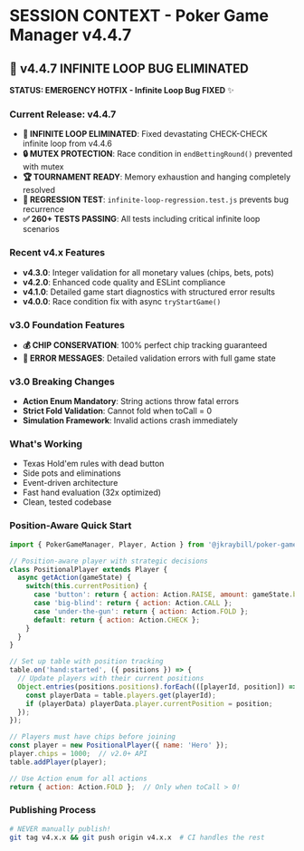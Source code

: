 # SESSION CONTEXT - Poker Game Manager v4.4.7

## 🚀 v4.4.7 INFINITE LOOP BUG ELIMINATED

**STATUS: EMERGENCY HOTFIX - Infinite Loop Bug FIXED** ✨

### **Current Release: v4.4.7** 
- **🚨 INFINITE LOOP ELIMINATED**: Fixed devastating CHECK-CHECK infinite loop from v4.4.6
- **🔒 MUTEX PROTECTION**: Race condition in `endBettingRound()` prevented with mutex  
- **🏆 TOURNAMENT READY**: Memory exhaustion and hanging completely resolved
- **🧪 REGRESSION TEST**: `infinite-loop-regression.test.js` prevents bug recurrence
- **✅ 260+ TESTS PASSING**: All tests including critical infinite loop scenarios

### **Recent v4.x Features**
- **v4.3.0**: Integer validation for all monetary values (chips, bets, pots)
- **v4.2.0**: Enhanced code quality and ESLint compliance
- **v4.1.0**: Detailed game start diagnostics with structured error results
- **v4.0.0**: Race condition fix with async `tryStartGame()`

### **v3.0 Foundation Features**
- **💰 CHIP CONSERVATION**: 100% perfect chip tracking guaranteed
- **🎯 ERROR MESSAGES**: Detailed validation errors with full game state

### **v3.0 Breaking Changes**
- **Action Enum Mandatory**: String actions throw fatal errors
- **Strict Fold Validation**: Cannot fold when toCall = 0
- **Simulation Framework**: Invalid actions crash immediately

### **What's Working**
- Texas Hold'em rules with dead button
- Side pots and eliminations
- Event-driven architecture
- Fast hand evaluation (32x optimized)
- Clean, tested codebase

### **Position-Aware Quick Start**
```javascript
import { PokerGameManager, Player, Action } from '@jkraybill/poker-game-manager';

// Position-aware player with strategic decisions
class PositionalPlayer extends Player {
  async getAction(gameState) {
    switch(this.currentPosition) {
      case 'button': return { action: Action.RAISE, amount: gameState.bigBlind * 3 };
      case 'big-blind': return { action: Action.CALL };
      case 'under-the-gun': return { action: Action.FOLD };
      default: return { action: Action.CHECK };
    }
  }
}

// Set up table with position tracking
table.on('hand:started', ({ positions }) => {
  // Update players with their current positions
  Object.entries(positions.positions).forEach(([playerId, position]) => {
    const playerData = table.players.get(playerId);
    if (playerData) playerData.player.currentPosition = position;
  });
});

// Players must have chips before joining
const player = new PositionalPlayer({ name: 'Hero' });
player.chips = 1000;  // v2.0+ API
table.addPlayer(player);

// Use Action enum for all actions
return { action: Action.FOLD };  // Only when toCall > 0!
```

### **Publishing Process**
```bash
# NEVER manually publish!
git tag v4.x.x && git push origin v4.x.x  # CI handles the rest
```